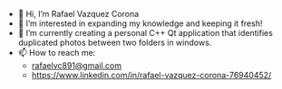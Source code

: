 - 👋 Hi, I’m Rafael Vazquez Corona
- 👀 I’m interested in expanding my knowledge and keeping it fresh!
- 🌱 I’m currently creating a personal C++ Qt application that identifies duplicated photos between two folders in windows. 
- 📫 How to reach me:
  - rafaelvc891@gmail.com
  - https://www.linkedin.com/in/rafael-vazquez-corona-76940452/

<!---
RafaelVC89/RafaelVC89 is a ✨ special ✨ repository because its `README.md` (this file) appears on your GitHub profile.
You can click the Preview link to take a look at your changes.
--->
